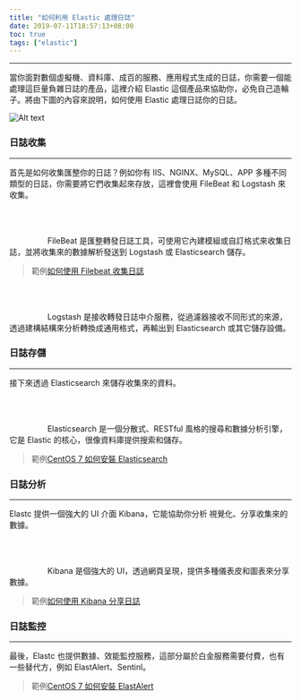 ```yaml
---
title: "如何利用 Elastic 處理日誌"
date: 2019-07-11T18:57:13+08:00
toc: true
tags: ["elastic"]
---
```


<!--more-->

* * * *

當你面對數個虛擬機、資料庫、成百的服務、應用程式生成的日誌，你需要一個能處理這巨量負雜日誌的產品，這裡介紹 Elastic 這個產品來協助你，必免自己造輪子。將由下圖的內容來說明，如何使用 Elastic 處理日誌你的日誌。

![Alt text](/images/elastic.png)

### 日誌收集

* * * *

首先是如何收集匯整你的日誌？例如你有 IIS、NGINX、MySQL、APP 多種不同類型的日誌，你需要將它們收集起來存放，這裡會使用 FileBeat 和 Logstash 來收集。

<svg xmlns="http://www.w3.org/2000/svg" width="64px" height="64px"><image xlink:href="/images/beats.svg" /></svg> FileBeat 是匯整轉發日誌工具，可使用它內建模組或自訂格式來收集日誌，並將收集來的數據解析發送到 Logstash 或 Elasticsearch 儲存。

> 範例[如何使用 Filebeat 收集日誌](https://reddtsai.github.io/posts/elk_iisfilebeat/)

<svg xmlns="http://www.w3.org/2000/svg" width="64px" height="64px"><image xlink:href="/images/logstash.svg" /></svg> Logstash 是接收轉發日誌中介服務，從過濾器接收不同形式的來源，透過建構結構來分析轉換成通用格式，再輸出到 Elasticsearch 或其它儲存設備。

### 日誌存儲

* * * *

接下來透過 Elasticsearch 來儲存收集來的資料。

<svg xmlns="http://www.w3.org/2000/svg" width="64px" height="64px"><image xlink:href="/images/elasticsearch.svg" /></svg> Elasticsearch 是一個分散式、RESTful 風格的搜尋和數據分析引擎，它是 Elastic 的核心，很像資料庫提供搜索和儲存。

> 範例[CentOS 7 如何安裝 Elasticsearch](https://reddtsai.github.io/posts/elk_centoselastic)

### 日誌分析

* * * *

Elastc 提供一個強大的 UI 介面 Kibana，它能協助你分析 視覺化、分享收集來的數據。

<svg xmlns="http://www.w3.org/2000/svg" width="64px" height="64px"><image xlink:href="/images/kibana.svg" /></svg> Kibana 是個強大的 UI，透過網頁呈現，提供多種儀表皮和圖表來分享數據。

> 範例[如何使用 Kibana 分享日誌](https://reddtsai.github.io/posts/elk_kibana/)

### 日誌監控

* * * *

最後，Elastc 也提供數據、效能監控服務，這部分屬於白金服務需要付費，也有一些替代方，例如 ElastAlert、Sentinl。

> 範例[CentOS 7 如何安裝 ElastAlert](https://reddtsai.github.io/posts/elk_centoselastalert/)
